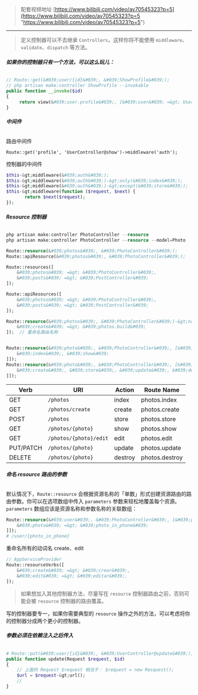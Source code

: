 > 配套视频地址 [https://www.bilibili.com/video/av70545323?p=5](https://www.bilibili.com/video/av70545323?p=5 "https://www.bilibili.com/video/av70545323?p=5")

----

> 定义控制器可以不去继承 `Controllers`，这样你将不能使用  `middleware`、` validate`、`dispatch` 等方法。

###### **如果你的控制器只有一个方法，可以这么玩儿：**

```php
// Route::get(&#039;user/{id}&#039;, &#039;ShowProfile&#039;);
// php artisan make:controller ShowProfile --invokable
public function __invoke($id)
{
     return view(&#039;user.profile&#039;, [&#039;user&#039; =&gt; User::findOrFail($id)]);
}
```

###### **中间件**

路由中间件

`Route::get('profile', 'UserController@show')->middleware('auth');`

控制器的中间件

```php
$this-&gt;middleware(&#039;auth&#039;);
$this-&gt;middleware(&#039;auth&#039;)-&gt;only(&#039;index&#039;);
$this-&gt;middleware(&#039;auth&#039;)-&gt;except(&#039;store&#039;);
$this-&gt;middleware(function ($request, $next) {
       return $next($request);
});
```

###### **Resource 控制器**

```php
php artisan make:controller PhotoController --resource
php artisan make:controller PhotoController --resource --model=Photo

Route::resource(&#039;photos&#039;, &#039;PhotoController&#039;);
Route::apiResource(&#039;photos&#039;, &#039;PhotoController&#039;);    // 没有 create 和 edit

Route::resources([
    &#039;photos&#039; =&gt; &#039;PhotoController&#039;,
    &#039;posts&#039; =&gt; &#039;PostController&#039;
]);

Route::apiResources([
    &#039;photos&#039; =&gt; &#039;PhotoController&#039;,
    &#039;posts&#039; =&gt; &#039;PostController&#039;
]);

Route::resource(&#039;photos&#039;, &#039;PhotoController&#039;)-&gt;names([
    &#039;create&#039; =&gt; &#039;photos.build&#039;
]);  // 重命名路由名称


Route::resource(&#039;photo&#039;, &#039;PhotoController&#039;, [&#039;only&#039; =&gt; [
    &#039;index&#039;, &#039;show&#039;
]]);
Route::resource(&#039;photo&#039;, &#039;PhotoController&#039;, [&#039;except&#039; =&gt; [
    &#039;create&#039;, &#039;store&#039;, &#039;update&#039;, &#039;destroy&#039;
]]);
```

| Verb      | URI                    | Action  | Route Name     |
| --------- | ---------------------- | ------- | -------------- |
| GET       | `/photos`              | index   | photos.index   |
| GET       | `/photos/create`       | create  | photos.create  |
| POST      | `/photos`              | store   | photos.store   |
| GET       | `/photos/{photo}`      | show    | photos.show    |
| GET       | `/photos/{photo}/edit` | edit    | photos.edit    |
| PUT/PATCH | `/photos/{photo}`      | update  | photos.update  |
| DELETE    | `/photos/{photo}`      | destroy | photos.destroy |


###### **命名 resource 路由的参数**

默认情况下，`Route::resource` 会根据资源名称的「单数」形式创建资源路由的路由参数。你可以在选项数组中传入 `parameters` 参数来轻松地覆盖每个资源。`parameters` 数组应该是资源名称和参数名称的关联数组：

```php
Route::resource(&#039;user&#039;, &#039;PhotoController&#039;, [&#039;parameters&#039; =&gt; [
    &#039;photo&#039; =&gt; &#039;photo_in_phone&#039;
]]);
# /user/{photo_in_phone}
```

重命名所有的动词名 create、edit

```php
// AppServiceProvider
Route::resourceVerbs([
    &#039;create&#039; =&gt; &#039;crear&#039;,
    &#039;edit&#039; =&gt; &#039;editar&#039;,
]);
```

> 如果想加入其他控制器方法，尽量写在 `resource` 控制器路由之前，否则可能会被 `resource` 控制器的路由覆盖。

写的控制器要专一，如果你需要典型的 `resource` 操作之外的方法，可以考虑将你的控制器分成两个更小的控制器。  

###### **参数必须在依赖注入之后传入**

```php
# Route::put(&#039;user/{id}&#039;, &#039;UserController@update&#039;);
public function update(Request $request, $id)
{
    // 上面的 Request $request 相当于： $request = new Resquest();
    $url = $request-&gt;url();
    //
}
```